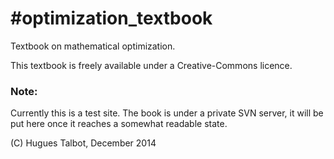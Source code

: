 #optimization_textbook
=====================

Textbook on mathematical optimization.

This textbook is freely available under a Creative-Commons licence.

### Note: 

Currently this is a test site. The book is under a private SVN server, it will be put here once it reaches a somewhat readable state.

(C) Hugues Talbot, December 2014
